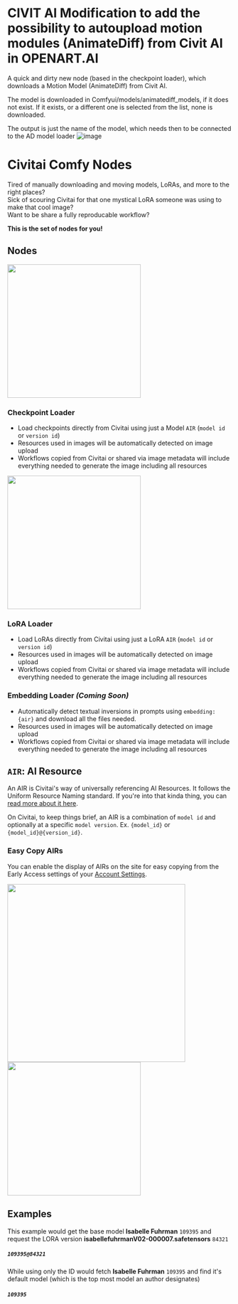# CIVIT AI Modification to add the possibility to autoupload motion modules (AnimateDiff) from Civit AI in OPENART.AI

A quick and dirty new node (based in the checkpoint loader), which downloads a Motion Model (AnimateDiff) from Civit AI.

The model is downloaded in Comfyui/models/animatediff_models, if it does not exist. If it exists, or a different one is selected from the list, none is downloaded.

The output is just the name of the model, which needs then to be connected to the AD model loader
![image](https://github.com/dsigmabcn/civitai_comfy_nodes/assets/92378590/2fd2fb6f-7a82-4387-a534-581784aee7ad)




# Civitai Comfy Nodes

Tired of manually downloading and moving models, LoRAs, and more to the right places?  
Sick of scouring Civitai for that one mystical LoRA someone was using to make that cool image?  
Want to be share a fully reproducable workflow?

**This is the set of nodes for you!**

## Nodes

<img width="300" src="https://github.com/civitai/comfy-nodes/assets/607609/a581144d-8e6f-4798-96ec-eba92ceef927"/>

### Checkpoint Loader
- Load checkpoints directly from Civitai using just a Model `AIR` (`model id` or `version id`)
- Resources used in images will be automatically detected on image upload
- Workflows copied from Civitai or shared via image metadata will include everything needed to generate the image including all resources

<img width="300" src="https://github.com/civitai/comfy-nodes/assets/607609/2038ecb5-ffc1-46d5-beee-6b11c72a2c12"/>

### LoRA Loader
- Load LoRAs directly from Civitai using just a LoRA `AIR` (`model id` or `version id`)
- Resources used in images will be automatically detected on image upload
- Workflows copied from Civitai or shared via image metadata will include everything needed to generate the image including all resources

### Embedding Loader _(Coming Soon)_
- Automatically detect textual inversions in prompts using `embedding:{air}` and download all the files needed.
- Resources used in images will be automatically detected on image upload
- Workflows copied from Civitai or shared via image metadata will include everything needed to generate the image including all resources

## `AIR`: AI Resource
An AIR is Civitai's way of universally referencing AI Resources. It follows the Uniform Resource Naming standard. If you're into that kinda thing, you can [read more about it here](https://github.com/civitai/civitai/wiki/AIR-%E2%80%90-Uniform-Resource-Names-for-AI). 

On Civitai, to keep things brief, an AIR is a combination of `model id` and optionally at a specific `model version`. Ex. `{model_id}` or `{model_id}@{version_id}`.

### Easy Copy AIRs
You can enable the display of AIRs on the site for easy copying from the Early Access settings of your [Account Settings](https://civitai.com/user/account).

<img width="400" src="https://github.com/civitai/comfy-nodes/assets/607609/ead8287f-7b11-4e2e-ac41-e0c83491bfbf"/>

<img width="300" src="https://github.com/civitai/comfy-nodes/assets/607609/2c4198b6-6d99-45e5-8d9d-f05a370d0582"/>


## Examples
This example would get the base model **Isabelle Fuhrman** `109395` and request the LORA version **isabellefuhrmanV02-000007.safetensors** `84321`
##### `109395@84321`</font>

While using only the ID would fetch **Isabelle Fuhrman** `109395` and find it's default model (which is the top most model an author designates)
##### `109395`</font>

